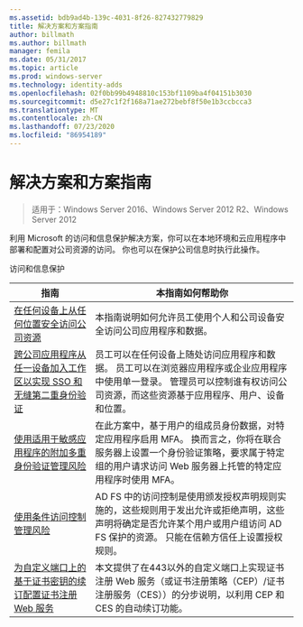 ```yaml
---
ms.assetid: bdb9ad4b-139c-4031-8f26-827432779829
title: 解决方案和方案指南
author: billmath
ms.author: billmath
manager: femila
ms.date: 05/31/2017
ms.topic: article
ms.prod: windows-server
ms.technology: identity-adds
ms.openlocfilehash: 02f0bb99b4948810c153bf1109ba4f04151b3030
ms.sourcegitcommit: d5e27c1f2f168a71ae272bebf8f50e1b3ccbcca3
ms.translationtype: MT
ms.contentlocale: zh-CN
ms.lasthandoff: 07/23/2020
ms.locfileid: "86954189"
---
```

# <a name="solutions-and-scenario-guides"></a>解决方案和方案指南

>适用于：Windows Server 2016、Windows Server 2012 R2、Windows Server 2012
 
  
利用 Microsoft 的访问和信息保护解决方案，你可以在本地环境和云应用程序中部署和配置对公司资源的访问。 你也可以在保护公司信息时执行此操作。  
  
访问和信息保护  
  
|指南|本指南如何帮助你                                                                                                                                                                                                                                                                                                                                                                                                    
|-----|-----  
| [在任何设备上从任何位置安全访问公司资源](/previous-versions/windows/it-pro/solutions-guidance/dn550982(v=ws.11))|本指南说明如何允许员工使用个人和公司设备安全访问公司应用程序和数据。                                                                                                                                                                                    
| [跨公司应用程序从任一设备加入工作区以实现 SSO 和无缝第二重身份验证](../ad-fs/operations/join-to-workplace-from-any-device-for-sso-and-seamless-second-factor-authentication-across-company-applications.md) | 员工可以在任何设备上随处访问应用程序和数据。 员工可以在浏览器应用程序或企业应用程序中使用单一登录。 管理员可以控制谁有权访问公司资源，而这些资源基于应用程序、用户、设备和位置。                                        
| [使用适用于敏感应用程序的附加多重身份验证管理风险](../ad-fs/operations/manage-risk-with-additional-multi-factor-authentication-for-sensitive-applications.md)| 在此方案中，基于用户的组成员身份数据，对特定应用程序启用 MFA。 换而言之，你将在联合服务器上设置一个身份验证策略，要求属于特定组的用户请求访问 Web 服务器上托管的特定应用程序时使用 MFA。  
| [使用条件访问控制管理风险](../ad-fs/operations/manage-risk-with-conditional-access-control.md) | AD FS 中的访问控制是使用颁发授权声明规则实施的，这些规则用于发出允许或拒绝声明，这些声明将确定是否允许某个用户或用户组访问 AD FS 保护的资源。 只能在信赖方信任上设置授权规则。
|[为自定义端口上的基于证书密钥的续订配置证书注册 Web 服务](certificate-enrollment-certificate-key-based-renewal.md)|本文提供了在443以外的自定义端口上实现证书注册 Web 服务（或证书注册策略（CEP）/证书注册服务（CES））的分步说明，以利用 CEP 和 CES 的自动续订功能。 |
